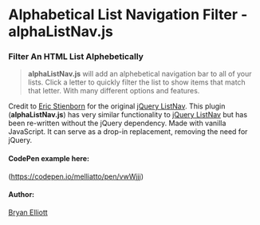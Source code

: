 # Alphabetical List Navigation Filter - alphaListNav.js 
### Filter An HTML List Alphebetically

> **alphaListNav.js** will add an alphebetical navigation bar to all of your lists. Click a letter to quickly filter the list to show items that match that letter. With many different options and features.

Credit to [Eric Stienborn](https://github.com/esteinborn) for the original [jQuery ListNav](https://github.com/esteinborn/jquery-listnav).  This plugin (**alphaListNav.js**) has very similar functionality to [jQuery ListNav](https://github.com/esteinborn/jquery-listnav) but has been re-written without the jQuery dependency. Made with vanilla JavaScript. It can serve as a drop-in replacement, removing the need for jQuery.





#### CodePen example here:

(https://codepen.io/melliatto/pen/vwWjjj)

#### Author:

[Bryan Elliott](https://github.com/elliottprogrammer) 
